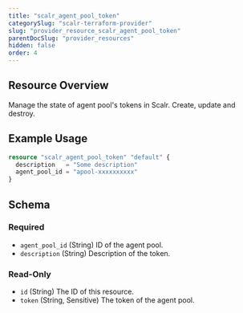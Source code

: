 ```yaml
---
title: "scalr_agent_pool_token"
categorySlug: "scalr-terraform-provider"
slug: "provider_resource_scalr_agent_pool_token"
parentDocSlug: "provider_resources"
hidden: false
order: 4
---
```

## Resource Overview

Manage the state of agent pool's tokens in Scalr. Create, update and destroy.

## Example Usage

```terraform
resource "scalr_agent_pool_token" "default" {
  description   = "Some description"
  agent_pool_id = "apool-xxxxxxxxxx"
}
```

<!-- schema generated by tfplugindocs -->
## Schema

### Required

- `agent_pool_id` (String) ID of the agent pool.
- `description` (String) Description of the token.

### Read-Only

- `id` (String) The ID of this resource.
- `token` (String, Sensitive) The token of the agent pool.
